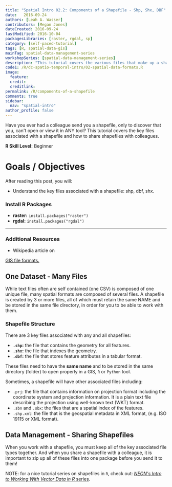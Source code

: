 ```yaml
---
title: "Spatial Intro 02.2: Components of a Shapefile - Shp, Shx, DBF"
date:   2016-09-24
authors: [Leah A. Wasser]
contributors: [Megan Jones]
dateCreated: 2016-09-24
lastModified: 2016-10-04
packagesLibraries: [raster, rgdal, sp]
category: [self-paced-tutorial]
tags: [R, spatial-data-gis]
mainTag: spatial-data-management-series
workshopSeries: [spatial-data-management-series]
description: "This tutorial covers the various files that make up a shapefile."
code1: /R/dc-spatio-temporal-intro/02-spatial-data-formats.R
image:
  feature:
  credit:
  creditlink:
permalink: /R/components-of-a-shapefile
comments: true
sidebar:
  nav: "spatial-intro"
author_profile: false
---
```



Have you ever had a colleague send you a shapefile, only to discover that you,
can't open or view it in ANY tool? This tutorial covers the key files associated
with a shapefile and how to share shapefiles with colleagues.

**R Skill Level:** Beginner

<div class="notice--success" markdown="1">


# Goals / Objectives

After reading this post, you will:

* Understand the key files associated with a shapefile: shp, dbf, shx.


### Install R Packages

* **raster:** `install.packages("raster")`
* **rgdal:** `install.packages("rgdal")`


****

### Additional Resources

* Wikipedia article on
<a href="https://en.wikipedia.org/wiki/GIS_file_formats" target="_blank">
GIS file formats.</a>

</div>


## One Dataset - Many Files

While text files often are self contained (one CSV) is composed of one unique file,
many spatial formats are composed of several files. A shapefile is created by
3 or more files, all of which must retain the same NAME and be
stored in the same file directory, in order for you to be able to work with them.


### Shapefile Structure

There are 3 key files associated with any and all shapefiles:

* **`.shp`:** the file that contains the geometry for all features.
* **`.shx`:** the file that indexes the geometry.
* **`.dbf`:** the file that stores feature attributes in a tabular format.

These files need to have the **same name** and to be stored in the same
directory (folder) to open properly in a GIS, `R` or `Python` tool.

Sometimes, a shapefile will have other associated files including:

* `.prj`: the file that contains information on projection format including
the coordinate system and projection information. It is a plain text file
describing the projection using well-known text (WKT) format.
* `.sbn` and `.sbx`: the files that are a spatial index of the features.
* `.shp.xml`: the file that is the geospatial metadata in XML format, (e.g.
ISO 19115 or XML format).

## Data Management - Sharing Shapefiles

When you work with a shapefile, you must keep all of the key associated
file types together. And when you share a shapefile with a colleague, it is
important to zip up all of these files into one package before you send it to
them!

NOTE: for a nice tutorial series on shapefiles in `R`, check out:
[*NEON's Intro to Working With Vector Data in R* series](http://neondataskills.org/tutorial-series/vector-data-series/).
